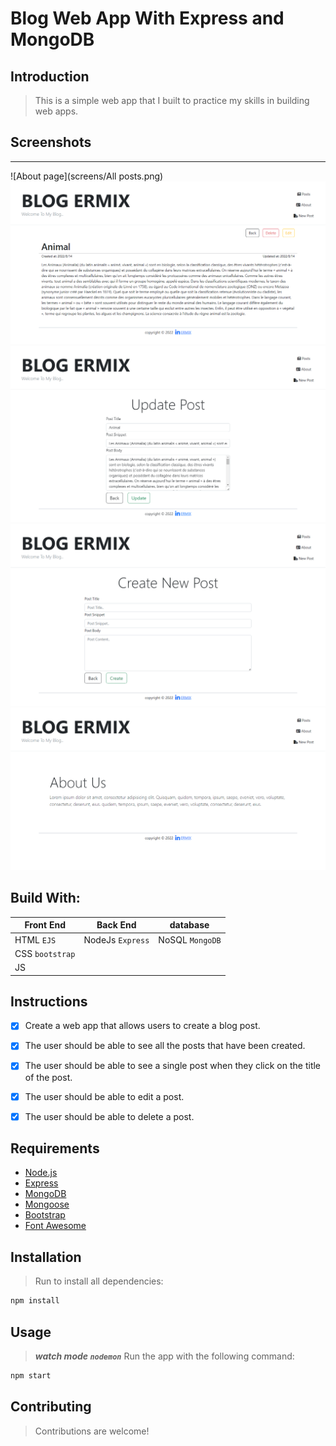 # Blog Web App With Express and MongoDB


## Introduction

> This is a simple web app that I built to practice my skills in building web apps.

## Screenshots

---
![About page](screens/All posts.png)
![About page](screens/details.png)
![About page](screens/update.png)
![About page](screens/add.png)
![About page](screens/about.png)

## Build With:

| Front End       | Back End         | database        |
|-----------------|------------------|-----------------|
| HTML `EJS`      | NodeJs `Express` | NoSQL `MongoDB` |
| CSS `bootstrap` |                  |                 |
| JS              |                  |                 |

## Instructions

- [x] Create a web app that allows users to create a blog post.
- [x] The user should be able to see all the posts that have been created.
- [x] The user should be able to see a single post when they click on the title of the post.
- [x] The user should be able to edit a post.
- [x] The user should be able to delete a post.


## Requirements

* [Node.js](https://nodejs.org/)
* [Express](https://expressjs.com/)
* [MongoDB](https://www.mongodb.com/)
* [Mongoose](https://mongoosejs.com/)
* [Bootstrap](https://getbootstrap.com/)
* [Font Awesome](https://fontawesome.com/)

## Installation

> Run to install all dependencies:

```bash
npm install
```

## Usage

> ***watch mode `nodemon`*** Run the app with the following command:


```bash
npm start
```

## Contributing

> Contributions are welcome!
